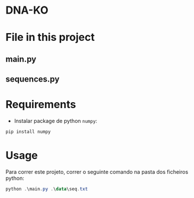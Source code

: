 # DNA-KO

# File in this project
## main.py

## sequences.py 

# Requirements

- Instalar package de python `numpy`:
```powershell
pip install numpy
```

# Usage
Para correr este projeto, correr o seguinte comando na pasta dos ficheiros python:
```powershell
python .\main.py .\data\seq.txt
```

